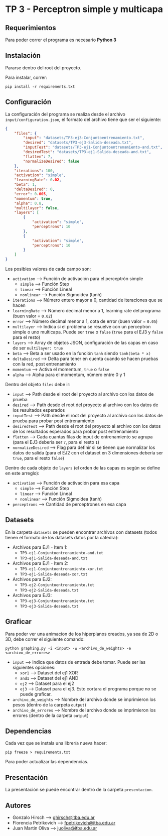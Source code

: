 # TP 3 - Perceptron simple y multicapa

## Requerimientos

Para poder correr el programa es necesario **Python 3**

## Instalación

Pararse dentro del root del proyecto.

Para instalar, correr:
```
pip install -r requirements.txt
```

## Configuración

La configuración del programa se realiza desde el archivo `input/configuration.json`, el formato del archivo tiene que ser el siguiente:
```json
{
    "files": {
        "input": "datasets/TP3-ej3-Conjuntoentrenamiento.txt",
        "desired": "datasets/TP3-ej3-Salida-deseada.txt",
        "inputTest": "datasets/TP3-ej1-Conjuntoentrenamiento-and.txt",
        "desiredTest": "datasets/TP3-ej1-Salida-deseada-and.txt",
        "flatten": 7,
        "normalizeDesired": false
    },
    "iterations": 100,
    "activation": "simple",
    "learningRate": 0.02,
    "beta": 1,
    "deltaDesired": 0,
    "error": 0.005,
    "momentum": true,
    "alpha": 0.8,
    "multilayer": false,
    "layers": [
        {
            "activation": "simple",
            "perceptrons": 10
        },
        {
            "activation": "simple",
            "perceptrons": 10
        }
    ]
}
```

Los posibles valores de cada campo son:
* `activation` --> Función de activación para el perceptrón simple
    * `simple` --> Función Step
    * `linear` --> Función Lineal
    * `nonlinear` --> Función Sigmoidea (tanh)
* `iterations` --> Número entero mayor a 0, cantidad de iteraciones que se hacen
* `learningRate` --> Número decimal menor a 1, learning rate del programa (buen valor = `0.02`)
* `error` --> Número decimal menor a 1, cota de error (buen valor = `0.05`)
* `multilayer` --> Indica si el problema se resuelve con un perceptron simple o uno multicapa. Puede ser `true` o `false` (`true` para el EJ3 y `false` para el resto)
* `layers` --> Array de objetos JSON, configuración de las capas en caso de ser `multilayer: true`
* `beta` --> Beta a ser usado en la función `tanh` siendo `tanh(beta * x)`
* `deltaDesired` --> Delta para tener en cuenta cuando se hacen pruebas con la red, post entrenamiento
* `momentum` --> Activa el momentum, `true` o `false`
* `alpha` --> Alpha para el momentum, número entre 0 y 1

Dentro del objeto `files` debe ir:
* `input` --> Path desde el root del proyecto al archivo con los datos de prueba
* `desired` --> Path desde el root del proyecto al archivo con los datos de los resultados esperados
* `inputTest` --> Path desde el root del proyecto al archivo con los datos de prueba para probar post entrenamiento
* `desiredTest` --> Path desde el root del proyecto al archivo con los datos de los resultados esperados para probar post entrenamiento
* `flatten` --> Cada cuantas filas de input de entrenamiento se agrupa (para el EJ3 debería ser `7`, para el resto `1`)
* `normalizeDesired` --> Flag para definir si se tienen que normalizar los datos de salida (para el EJ2 con el dataset en 3 dimensiones debería ser `true`, para el resto `false`)

Dentro de cada objeto de `layers` (el orden de las capas es según se define en este arreglo):
* `activation` --> Función de activación para esa capa
    * `simple` --> Función Step
    * `linear` --> Función Lineal
    * `nonlinear` --> Función Sigmoidea (tanh)
* `perceptrons` --> Cantidad de perceptrones en esa capa

## Datasets

En la carpeta `datasets` se pueden encontrar archivos con datasets (todos tienen el formato de los datasets datos por la cátedra):
* Archivos para EJ1 - Item 1:
    * `TP3-ej1-Conjuntoentrenamiento-and.txt`
    * `TP3-ej1-Salida-deseada-and.txt`
* Archivos para EJ1 - Item 2:
    * `TP3-ej1-Conjuntoentrenamiento-xor.txt`
    * `TP3-ej1-Salida-deseada-xor.txt`
* Archivos para EJ2:
    * `TP3-ej2-Conjuntoentrenamiento.txt`
    * `TP3-ej2-Salida-deseada.txt`
* Archivos para EJ3:
    * `TP3-ej3-Conjuntoentrenamiento.txt`
    * `TP3-ej3-Salida-deseada.txt`

## Graficar
Para poder ver una animacion de los hiperplanos creados, ya sea de 2D o 3D, debe correr el siguiente comando:
```
python graphing.py -i <input> -w <archivo_de_weights> -e <archivo_de_errores>
```
* `input` --> Indica que datos de entrada debe tomar. Puede ser las siguientes opciones:
    * `xor1` --> Dataset del ej1 XOR
    * `and1` --> Dataset del ej1 AND
    * `ej2` --> Dataset para el ej2
    * `ej3` --> Dataset para el ej3. Esto cortara el programa porque no se puede graficar.
* `archivo_de_weights` --> Nombre del archivo donde se imprimieron los pesos (dentro de la carpeta `output`)
* `archivo_de_errores` --> Nombre del archivo donde se imprimieron los errores (dentro de la carpeta `output`)

## Dependencias

Cada vez que se instala una librería nueva hacer:
```
pip freeze > requirements.txt
```

Para poder actualizar las dependencias.

## Presentación

La presentación se puede encontrar dentro de la carpeta `presentacion`.

## Autores

* Gonzalo Hirsch --> ghirsch@itba.edu.ar
* Florencia Petrikovich --> fpetrikovich@itba.edu.ar
* Juan Martin Oliva --> juoliva@itba.edu.ar
